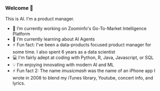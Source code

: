 ### Welcome 👋

This is Al. I'm a product manager.

- 🔭 I’m currently working on Zoominfo's Go-To-Market Intelligence Platform
- 🌱 I’m currently learning about AI Agents
- ⚡ Fun fact: I've been a data-products focused product manager for some time. I also spent 6 years as a data scientist
- 💻 I'm fairly adept at coding with Python, R, Java, Javascript, or SQL
- 💡 I'm enjoying innovating with modern AI and ML
- ⚡ Fun fact 2: The name _imusicmash_ was the name of an iPhone app I wrote in 2008 to blend my iTunes library, Youtube, concert info, and lyrics.



<!--
**imusicmash/imusicmash** is a ✨ _special_ ✨ repository because its `README.md` (this file) appears on your GitHub profile.

Here are some ideas to get you started:

- 👯 I’m looking to collaborate on ...
- 🤔 I’m looking for help with ...
- 💬 Ask me about ...
- 📫 How to reach me: ...
- 😄 Pronouns: ...
- ⚡ Fun fact: ...
-->

